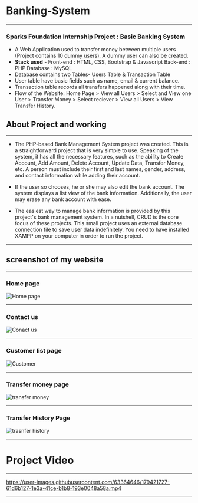 # Banking-System

------------------------

### **Sparks Foundation Internship Project : Basic Banking System**


- A Web Application used to transfer money between multiple users (Project contains 10 dummy users). A dummy user can also be created.
- **Stack used** - Front-end : HTML, CSS, Bootstrap & Javascript Back-end : PHP Database : MySQL
- Database contains two Tables- Users Table & Transaction Table
- User table have basic fields such as name, email & current balance.
- Transaction table records all transfers happened along with their time.
- Flow of the Website: Home Page > View all Users > Select and View one User > Transfer Money > Select reciever > View all Users > View Transfer History.

 
 ## About Project and working
 
 ----------------------
 
- The PHP-based Bank Management System project was created. This is a straightforward project that is very simple to use. Speaking of the system, it has all the necessary features, such as the ability to Create Account, Add Amount, Delete Account, Update Data, Transfer Money, etc. A person must include their first and last names, gender, address, and contact information while adding their account. 

- If the user so chooses, he or she may also edit the bank account. The system displays a list view of the bank information. Additionally, the user may erase any bank account with ease.

- The easiest way to manage bank information is provided by this project's bank management system. In a nutshell, CRUD is the core focus of these projects. This small project uses an external database connection file to save user data indefinitely. You need to have installed XAMPP on your computer in order to run the project.


----------------------

## screenshot of my website

------------
### Home page

![Home page](https://github.com/gauravpatil97886/The-Basic-Banking-System/blob/main/SCREENSHOT/home%20page.jpg)

--------------------
### Contact us

![Conact us](https://github.com/gauravpatil97886/The-Basic-Banking-System/blob/main/SCREENSHOT/contnact%20us%20.jpg)

------------------------------
### Customer list page

![Customer](https://github.com/gauravpatil97886/The-Basic-Banking-System/blob/main/SCREENSHOT/customer.jpg)

-----------------
### Transfer money page

![transfer money](https://github.com/gauravpatil97886/The-Basic-Banking-System/blob/main/SCREENSHOT/trans.jpg)

------------------------
### Transfer History Page

![trasnfer history](https://github.com/gauravpatil97886/The-Basic-Banking-System/blob/main/SCREENSHOT/transfer%20history.jpg)

----------------------------------


# Project Video

---------------------------------

https://user-images.githubusercontent.com/63364646/179421727-61d6b127-1e3a-41ce-b1b8-193e0048a58a.mp4



---------------------------




